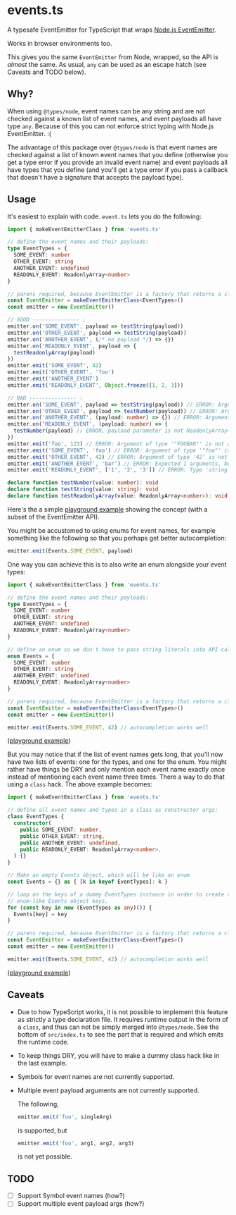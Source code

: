 # events.ts

A typesafe EventEmitter for TypeScript that wraps [Node.js
EventEmitter](https://nodejs.org/api/events.html#events_class_eventemitter).

Works in browser environments too.

This gives you the same `EventEmitter` from Node, wrapped, so the API is
_almost_ the same. As usual, `any` can be used as an escape hatch (see Caveats
and TODO below).

## Why?

When using `@types/node`, event names can be any string and are not checked
against a known list of event names, and event payloads all have type `any`.
Because of this you can not enforce strict typing with Node.js EventEmitter. :(

The advantage of this package over `@types/node` is that event names are checked
against a list of known event names that you define (otherwise you get a type
error if you provide an invalid event name) and event payloads all have types
that you define (and you'll get a type error if you pass a callback that doesn't
have a signature that accepts the payload type).

## Usage

It's easiest to explain with code. `event.ts` lets you do the following:

```ts
import { makeEventEmitterClass } from 'events.ts'

// define the event names and their payloads:
type EventTypes = {
  SOME_EVENT: number
  OTHER_EVENT: string
  ANOTHER_EVENT: undefined
  READONLY_EVENT: ReadonlyArray<number>
}

// parens required, because EventEmitter is a factory that returns a class
const EventEmitter = makeEventEmitterClass<EventTypes>()
const emitter = new EventEmitter()

// GOOD --------------- :
emitter.on('SOME_EVENT', payload => testString(payload))
emitter.on('OTHER_EVENT', payload => testString(payload))
emitter.on('ANOTHER_EVENT', (/* no payload */) => {})
emitter.on('READONLY_EVENT', payload => {
  testReadonlyArray(payload)
})
emitter.emit('SOME_EVENT', 42)
emitter.emit('OTHER_EVENT', 'foo')
emitter.emit('ANOTHER_EVENT')
emitter.emit('READONLY_EVENT', Object.freeze([1, 2, 3]))

// BAD --------------- :
emitter.on('SOME_EVENT', payload => testString(payload)) // ERROR: Argument of type 'number' is not assignable to parameter of type 'string'.
emitter.on('OTHER_EVENT', payload => testNumber(payload)) // ERROR: Argument of type 'string' is not assignable to parameter of type 'number'.
emitter.on('ANOTHER_EVENT', (payload: number) => {}) // ERROR: Argument of type '(payload: number) => void' is not assignable to parameter of type '() => void'.
emitter.on('READONLY_EVENT', (payload: number) => {
  testNumber(payload) // ERROR, payload parameter is not ReadonlyArray<number>
})
emitter.emit('foo', 123) // ERROR: Argument of type '"FOOBAR"' is not assignable to parameter of type '"SOME_EVENT" | "OTHER_EVENT" | "ANOTHER_EVENT" | "READONLY_EVENT"'.
emitter.emit('SOME_EVENT', 'foo') // ERROR: Argument of type '"foo"' is not assignable to parameter of type 'number'.
emitter.emit('OTHER_EVENT', 42) // ERROR: Argument of type '42' is not assignable to parameter of type 'string'.
emitter.emit('ANOTHER_EVENT', 'bar') // ERROR: Expected 1 arguments, but got 2.
emitter.emit('READONLY_EVENT', ['1', '2', '3']) // ERROR: Type 'string' is not assignable to type 'number'.

declare function testNumber(value: number): void
declare function testString(value: string): void
declare function testReadonlyArray(value: ReadonlyArray<number>): void
```

Here's the a simple [playground example](<http://www.typescriptlang.org/play/#src=%2F%2F%20import%20%7BEventEmitter%20as%20NodeEventEmitter%7D%20from%20'events'%0Adeclare%20const%20NodeEventEmitter%3A%20any%20%2F%2F%20%5E%0A%0Atype%20EventTypes%20%3D%20%7B%0A%20%20%20%20SOME_EVENT%3A%20number%0A%20%20%20%20OTHER_EVENT%3A%20string%0A%20%20%20%20ANOTHER_EVENT%3A%20undefined%20%2F%2F%20undefined%20means%20this%20event%20will%20have%20no%20payload%0A%20%20%20%20READONLY_EVENT%3A%20ReadonlyArray%3Cnumber%3E%0A%7D%0A%0Atype%20EventArgs%3CEventTypes%2C%20K%20extends%20keyof%20EventTypes%3E%20%3D%20EventTypes%5BK%5D%20extends%20undefined%20%3F%20%5B%5D%20%3A%20%5BEventTypes%5BK%5D%5D%0A%0Ainterface%20IEventEmitter%3CEventTypes%3E%20%7B%0A%20%20%20%20new%20()%3A%20IEventEmitter%3CEventTypes%3E%0A%20%20%20%20on%3CK%20extends%20keyof%20EventTypes%3E(s%3A%20K%2C%20listener%3A%20(...v%3A%20EventArgs%3CEventTypes%2CK%3E)%20%3D%3E%20void)%3A%20void%3B%0A%20%20%20%20emit%3CK%20extends%20keyof%20EventTypes%3E(s%3A%20K%2C%20...v%3A%20EventArgs%3CEventTypes%2CK%3E)%3A%20void%3B%0A%7D%0A%0Afunction%20makeEventEmitterClass%3CEventTypes%3E()%20%7B%0A%20%20%2F%2F%20merge%20the%20IEventEmitter%20interface%20and%20EventEmitter%20as%20IEventEmitter%0A%20%20%2F%2F%20implementation%20into%20one.%0A%20%20return%20class%20EventEmitter%0A%20%20%20%20extends%20((NodeEventEmitter%20as%20unknown)%20as%20IEventEmitter%3CEventTypes%3E)%0A%20%20%20%20implements%20IEventEmitter%3CEventTypes%3E%20%7B%7D%0A%7D%0A%0Aconst%20EventEmitter%20%3D%20makeEventEmitterClass%3CEventTypes%3E()%0Aconst%20emitter%20%3D%20new%20EventEmitter%3B%0A%0A%2F%2F%20GOOD%3A%0Aemitter.on('SOME_EVENT'%2C%20(payload)%20%3D%3E%20testNumber(payload))%3B%0Aemitter.on('OTHER_EVENT'%2C%20(payload)%20%3D%3E%20testString(payload))%3B%0Aemitter.on('ANOTHER_EVENT'%2C%20(%2F*%20no%20payload%20*%2F)%20%3D%3E%20%7B%7D)%3B%0Aemitter.on('READONLY_EVENT'%2C%20(payload)%20%3D%3E%20%7B%20testReadonlyArray(payload)%20%7D)%3B%0Aemitter.emit('SOME_EVENT'%2C%2042)%0Aemitter.emit('OTHER_EVENT'%2C%20'foo')%0Aemitter.emit('ANOTHER_EVENT')%0Aemitter.emit('READONLY_EVENT'%2C%20Object.freeze(%5B1%2C%202%2C%203%5D))%0A%0A%2F%2F%20BAD%3A%0Aemitter.on('SOME_EVENT'%2C%20(payload)%20%3D%3E%20testString(payload))%3B%20%20%20%20%20%20%20%20%20%20%20%20%20%20%20%20%20%2F%2F%20ERROR%3A%20Argument%20of%20type%20'number'%20is%20not%20assignable%20to%20parameter%20of%20type%20'string'.%0Aemitter.on('OTHER_EVENT'%2C%20(payload)%20%3D%3E%20testNumber(payload))%3B%20%20%20%20%20%20%20%20%20%20%20%20%20%20%20%20%2F%2F%20ERROR%3A%20Argument%20of%20type%20'string'%20is%20not%20assignable%20to%20parameter%20of%20type%20'number'.%0Aemitter.on('ANOTHER_EVENT'%2C%20(payload%3A%20number)%20%3D%3E%20%7B%7D)%3B%20%20%20%20%20%20%20%20%20%20%20%20%20%20%20%20%20%20%20%20%20%20%20%2F%2F%20ERROR%3A%20Argument%20of%20type%20'(payload%3A%20number)%20%3D%3E%20void'%20is%20not%20assignable%20to%20parameter%20of%20type%20'()%20%3D%3E%20void'.%0Aemitter.on('READONLY_EVENT'%2C%20(payload%3A%20number)%20%3D%3E%20%7B%20testNumber(payload)%20%7D)%3B%20%2F%2F%20ERROR%2C%20payload%20parameter%20is%20not%20ReadonlyArray%3Cnumber%3E%0Aemitter.emit('FOOBAR'%2C%20123)%20%20%20%20%20%20%20%20%20%20%20%20%20%20%20%20%20%20%20%20%20%20%20%20%20%20%20%20%20%20%20%20%20%20%20%20%20%20%20%20%20%20%20%20%20%20%20%20%20%2F%2F%20ERROR%3A%20Argument%20of%20type%20'%22FOOBAR%22'%20is%20not%20assignable%20to%20parameter%20of%20type%20'%22SOME_EVENT%22%20%7C%20%22OTHER_EVENT%22%20%7C%20%22ANOTHER_EVENT%22%20%7C%20%22READONLY_EVENT%22'.%0Aemitter.emit('SOME_EVENT'%2C%20'foo')%20%20%20%20%20%20%20%20%20%20%20%20%20%20%20%20%20%20%20%20%20%20%20%20%20%20%20%20%20%20%20%20%20%20%20%20%20%20%20%20%20%20%20%2F%2F%20ERROR%3A%20Argument%20of%20type%20'%22foo%22'%20is%20not%20assignable%20to%20parameter%20of%20type%20'number'.%0Aemitter.emit('OTHER_EVENT'%2C%2042)%20%20%20%20%20%20%20%20%20%20%20%20%20%20%20%20%20%20%20%20%20%20%20%20%20%20%20%20%20%20%20%20%20%20%20%20%20%20%20%20%20%20%20%20%20%2F%2F%20ERROR%3A%20Argument%20of%20type%20'42'%20is%20not%20assignable%20to%20parameter%20of%20type%20'string'.%0Aemitter.emit('ANOTHER_EVENT'%2C%20'bar')%20%20%20%20%20%20%20%20%20%20%20%20%20%20%20%20%20%20%20%20%20%20%20%20%20%20%20%20%20%20%20%20%20%20%20%20%20%20%20%20%2F%2F%20ERROR%3A%20Expected%201%20arguments%2C%20but%20got%202.%0Aemitter.emit('READONLY_EVENT'%2C%20%5B'1'%2C%20'2'%2C%20'3'%5D)%20%20%20%20%20%20%20%20%20%20%20%20%20%20%20%20%20%20%20%20%20%20%20%20%20%20%20%20%20%2F%2F%20ERROR%3A%20Type%20'string'%20is%20not%20assignable%20to%20type%20'number'.%0A%0Adeclare%20function%20testNumber(value%3A%20number)%3A%20void%0Adeclare%20function%20testString(value%3A%20string)%3A%20void%0Adeclare%20function%20testReadonlyArray(value%3A%20ReadonlyArray%3Cnumber%3E)%3A%20void>) showing the concept (with a subset of the EventEmitter API).

You might be accustomed to using enums for event names, for example something
like the following so that you perhaps get better autocompletion:

```ts
emitter.emit(Events.SOME_EVENT, payload)
```

One way you can achieve this is to also write an enum alongside your event types:

```ts
import { makeEventEmitterClass } from 'events.ts'

// define the event names and their payloads:
type EventTypes = {
  SOME_EVENT: number
  OTHER_EVENT: string
  ANOTHER_EVENT: undefined
  READONLY_EVENT: ReadonlyArray<number>
}

// define an enum so we don't have to pass string literals into API calls
enum Events = {
  SOME_EVENT: number
  OTHER_EVENT: string
  ANOTHER_EVENT: undefined
  READONLY_EVENT: ReadonlyArray<number>
}

// parens required, because EventEmitter is a factory that returns a class
const EventEmitter = makeEventEmitterClass<EventTypes>()
const emitter = new EventEmitter()

emitter.emit(Events.SOME_EVENT, 42) // autocompletion works well
```

([playground example](<http://www.typescriptlang.org/play/#src=%2F%2F%20import%20%7BEventEmitter%20as%20NodeEventEmitter%7D%20from%20'events'%0Adeclare%20const%20NodeEventEmitter%3A%20any%20%2F%2F%20%5E%0A%0Atype%20EventTypes%20%3D%20%7B%0A%20%20%20%20SOME_EVENT%3A%20number%0A%20%20%20%20OTHER_EVENT%3A%20string%0A%20%20%20%20ANOTHER_EVENT%3A%20undefined%20%2F%2F%20undefined%20means%20this%20event%20will%20have%20no%20payload%0A%20%20%20%20READONLY_EVENT%3A%20ReadonlyArray%3Cnumber%3E%0A%7D%0A%0Aenum%20Events%20%7B%0A%20%20%20%20SOME_EVENT%20%3D%20'SOME_EVENT'%2C%0A%20%20%20%20OTHER_EVENT%20%3D%20'OTHER_EVENT'%2C%0A%20%20%20%20ANOTHER_EVENT%20%3D%20'ANOTHER_EVENT'%2C%0A%20%20%20%20READONLY_EVENT%20%3D%20'READONLY_EVENT'%2C%0A%7D%0A%0Atype%20EventArgs%3CEventTypes%2C%20K%20extends%20keyof%20EventTypes%3E%20%3D%20EventTypes%5BK%5D%20extends%20undefined%20%3F%20%5B%5D%20%3A%20%5BEventTypes%5BK%5D%5D%0A%0Ainterface%20IEventEmitter%3CEventTypes%3E%20%7B%0A%20%20%20%20new%20()%3A%20IEventEmitter%3CEventTypes%3E%0A%20%20%20%20on%3CK%20extends%20keyof%20EventTypes%3E(s%3A%20K%2C%20listener%3A%20(...v%3A%20EventArgs%3CEventTypes%2CK%3E)%20%3D%3E%20void)%3A%20void%3B%0A%20%20%20%20emit%3CK%20extends%20keyof%20EventTypes%3E(s%3A%20K%2C%20...v%3A%20EventArgs%3CEventTypes%2CK%3E)%3A%20void%3B%0A%7D%0A%0Afunction%20makeEventEmitterClass%3CEventTypes%3E()%20%7B%0A%20%20%2F%2F%20merge%20the%20IEventEmitter%20interface%20and%20EventEmitter%20as%20IEventEmitter%0A%20%20%2F%2F%20implementation%20into%20one.%0A%20%20return%20class%20EventEmitter%0A%20%20%20%20extends%20((NodeEventEmitter%20as%20unknown)%20as%20IEventEmitter%3CEventTypes%3E)%0A%20%20%20%20implements%20IEventEmitter%3CEventTypes%3E%20%7B%7D%0A%7D%0A%0Aconst%20EventEmitter%20%3D%20makeEventEmitterClass%3CEventTypes%3E()%0Aconst%20emitter%20%3D%20new%20EventEmitter%3B%0A%0A%2F%2F%20GOOD%3A%0Aemitter.on(Events.SOME_EVENT%2C%20(payload)%20%3D%3E%20testNumber(payload))%3B%0Aemitter.on(Events.OTHER_EVENT%2C%20(payload)%20%3D%3E%20testString(payload))%3B%0Aemitter.on(Events.ANOTHER_EVENT%2C%20(%2F*%20no%20payload%20*%2F)%20%3D%3E%20%7B%7D)%3B%0Aemitter.on(Events.READONLY_EVENT%2C%20(payload)%20%3D%3E%20%7B%20testReadonlyArray(payload)%20%7D)%3B%0Aemitter.emit(Events.SOME_EVENT%2C%2042)%0Aemitter.emit(Events.OTHER_EVENT%2C%20'foo')%0Aemitter.emit(Events.ANOTHER_EVENT)%0Aemitter.emit(Events.READONLY_EVENT%2C%20Object.freeze(%5B1%2C%202%2C%203%5D))%0A%0A%2F%2F%20BAD%3A%0Aemitter.on(Events.SOME_EVENT%2C%20(payload)%20%3D%3E%20testString(payload))%3B%20%20%20%20%20%20%20%20%20%20%20%20%20%20%20%20%20%2F%2F%20ERROR%3A%20Argument%20of%20type%20'number'%20is%20not%20assignable%20to%20parameter%20of%20type%20'string'.%0Aemitter.on(Events.OTHER_EVENT%2C%20(payload)%20%3D%3E%20testNumber(payload))%3B%20%20%20%20%20%20%20%20%20%20%20%20%20%20%20%20%2F%2F%20ERROR%3A%20Argument%20of%20type%20'string'%20is%20not%20assignable%20to%20parameter%20of%20type%20'number'.%0Aemitter.on(Events.ANOTHER_EVENT%2C%20(payload%3A%20number)%20%3D%3E%20%7B%7D)%3B%20%20%20%20%20%20%20%20%20%20%20%20%20%20%20%20%20%20%20%20%20%20%20%2F%2F%20ERROR%3A%20Argument%20of%20type%20'(payload%3A%20number)%20%3D%3E%20void'%20is%20not%20assignable%20to%20parameter%20of%20type%20'()%20%3D%3E%20void'.%0Aemitter.on(Events.READONLY_EVENT%2C%20(payload%3A%20number)%20%3D%3E%20%7B%20testNumber(payload)%20%7D)%3B%20%2F%2F%20ERROR%2C%20payload%20parameter%20is%20not%20ReadonlyArray%3Cnumber%3E%0Aemitter.emit(Events.FOOBAR%2C%20123)%20%20%20%20%20%20%20%20%20%20%20%20%20%20%20%20%20%20%20%20%20%20%20%20%20%20%20%20%20%20%20%20%20%20%20%20%20%20%20%20%20%20%20%20%20%20%20%20%20%2F%2F%20ERROR%3A%20Argument%20of%20type%20'%22FOOBAR%22'%20is%20not%20assignable%20to%20parameter%20of%20type%20'%22SOME_EVENT%22%20%7C%20%22OTHER_EVENT%22%20%7C%20%22ANOTHER_EVENT%22%20%7C%20%22READONLY_EVENT%22'.%0Aemitter.emit(Events.SOME_EVENT%2C%20'foo')%20%20%20%20%20%20%20%20%20%20%20%20%20%20%20%20%20%20%20%20%20%20%20%20%20%20%20%20%20%20%20%20%20%20%20%20%20%20%20%20%20%20%20%2F%2F%20ERROR%3A%20Argument%20of%20type%20'%22foo%22'%20is%20not%20assignable%20to%20parameter%20of%20type%20'number'.%0Aemitter.emit(Events.OTHER_EVENT%2C%2042)%20%20%20%20%20%20%20%20%20%20%20%20%20%20%20%20%20%20%20%20%20%20%20%20%20%20%20%20%20%20%20%20%20%20%20%20%20%20%20%20%20%20%20%20%20%2F%2F%20ERROR%3A%20Argument%20of%20type%20'42'%20is%20not%20assignable%20to%20parameter%20of%20type%20'string'.%0Aemitter.emit(Events.ANOTHER_EVENT%2C%20'bar')%20%20%20%20%20%20%20%20%20%20%20%20%20%20%20%20%20%20%20%20%20%20%20%20%20%20%20%20%20%20%20%20%20%20%20%20%20%20%20%20%2F%2F%20ERROR%3A%20Expected%201%20arguments%2C%20but%20got%202.%0Aemitter.emit(Events.READONLY_EVENT%2C%20%5B'1'%2C%20'2'%2C%20'3'%5D)%20%20%20%20%20%20%20%20%20%20%20%20%20%20%20%20%20%20%20%20%20%20%20%20%20%20%20%20%20%2F%2F%20ERROR%3A%20Type%20'string'%20is%20not%20assignable%20to%20type%20'number'.%0A%0Adeclare%20function%20testNumber(value%3A%20number)%3A%20void%0Adeclare%20function%20testString(value%3A%20string)%3A%20void%0Adeclare%20function%20testReadonlyArray(value%3A%20ReadonlyArray%3Cnumber%3E)%3A%20void>))

But you may notice that if the list of event names gets long, that you'll now
have two lists of events: one for the types, and one for the enum. You might
rather have things be DRY and only mention each event name exactly once instead
of mentioning each event name three times. There a way to do that using a
`class` hack. The above example becomes:

```ts
import { makeEventEmitterClass } from 'events.ts'

// define all event names and types in a class as constructor args:
class EventTypes {
  constructor(
    public SOME_EVENT: number,
    public OTHER_EVENT: string,
    public ANOTHER_EVENT: undefined,
    public READONLY_EVENT: ReadonlyArray<number>,
  ) {}
}

// Make an empty Events object, which will be like an enum
const Events = {} as { [k in keyof EventTypes]: k }

// loop on the keys of a dummy EventTypes instance in order to create the
// enum-like Events object keys.
for (const key in new (EventTypes as any)()) {
  Events[key] = key
}

// parens required, because EventEmitter is a factory that returns a class
const EventEmitter = makeEventEmitterClass<EventTypes>()
const emitter = new EventEmitter()

emitter.emit(Events.SOME_EVENT, 42) // autocompletion works well
```

([playground example](<http://www.typescriptlang.org/play/#src=%2F%2F%20import%20%7BEventEmitter%20as%20NodeEventEmitter%7D%20from%20'events'%0Adeclare%20const%20NodeEventEmitter%3A%20any%20%2F%2F%20%5E%0A%0A%2F%2F%20define%20all%20event%20names%20and%20types%20here.%0Aclass%20EventTypes%20%7B%0A%20%20%20%20constructor(%0A%20%20%20%20%20%20%20%20public%20SOME_EVENT%3A%20number%2C%0A%20%20%20%20%20%20%20%20public%20OTHER_EVENT%3A%20string%2C%0A%20%20%20%20%20%20%20%20public%20ANOTHER_EVENT%3A%20undefined%2C%0A%20%20%20%20%20%20%20%20public%20READONLY_EVENT%3A%20ReadonlyArray%3Cnumber%3E%0A%20%20%20%20)%20%7B%7D%0A%7D%0A%0A%2F%2F%20Events%20will%20be%20like%20an%20enum%20so%20that%20we%20can%20use%20it%20like%0A%2F%2F%20%60.on(Events.SOME_EVENT_NAME%2C%20()%20%3D%3E%20%7B%7D)%60%0Aconst%20Events%20%3D%20%7B%7D%20as%20%7B%20%5Bk%20in%20keyof%20EventTypes%5D%3A%20k%20%7D%0A%0A%2F%2F%20loop%20on%20the%20keys%20of%20a%20dummy%20EventTypes%20instance%20in%20order%20to%20create%20the%0A%2F%2F%20enum-like%20Events%20object.%0Afor%20(const%20key%20in%20new%20(EventTypes%20as%20any))%20%7B%0A%20%20%20%20Events%5Bkey%5D%20%3D%20key%0A%7D%0A%0Atype%20EventArgs%3CEventTypes%2C%20K%20extends%20keyof%20EventTypes%3E%20%3D%20EventTypes%5BK%5D%20extends%20undefined%20%3F%20%5B%5D%20%3A%20%5BEventTypes%5BK%5D%5D%0A%0Ainterface%20IEventEmitter%3CEventTypes%3E%20%7B%0A%20%20%20%20new%20()%3A%20IEventEmitter%3CEventTypes%3E%0A%20%20%20%20on%3CK%20extends%20keyof%20EventTypes%3E(s%3A%20K%2C%20listener%3A%20(...v%3A%20EventArgs%3CEventTypes%2CK%3E)%20%3D%3E%20void)%3A%20void%3B%0A%20%20%20%20emit%3CK%20extends%20keyof%20EventTypes%3E(s%3A%20K%2C%20...v%3A%20EventArgs%3CEventTypes%2CK%3E)%3A%20void%3B%0A%7D%0A%0Afunction%20makeEventEmitterClass%3CEventTypes%3E()%20%7B%0A%20%20%2F%2F%20merge%20the%20IEventEmitter%20interface%20and%20EventEmitter%20as%20IEventEmitter%0A%20%20%2F%2F%20implementation%20into%20one.%0A%20%20return%20class%20EventEmitter%0A%20%20%20%20extends%20((NodeEventEmitter%20as%20unknown)%20as%20IEventEmitter%3CEventTypes%3E)%0A%20%20%20%20implements%20IEventEmitter%3CEventTypes%3E%20%7B%7D%0A%7D%0A%0Aconst%20EventEmitter%20%3D%20makeEventEmitterClass%3CEventTypes%3E()%0Aconst%20emitter%20%3D%20new%20EventEmitter%3B%0A%0A%2F%2F%20GOOD%3A%0Aemitter.on(Events.SOME_EVENT%2C%20(payload)%20%3D%3E%20testNumber(payload))%3B%0Aemitter.on(Events.OTHER_EVENT%2C%20(payload)%20%3D%3E%20testString(payload))%3B%0Aemitter.on(Events.ANOTHER_EVENT%2C%20(%2F*%20no%20payload%20*%2F)%20%3D%3E%20%7B%7D)%3B%0Aemitter.on(Events.READONLY_EVENT%2C%20(payload)%20%3D%3E%20%7B%20testReadonlyArray(payload)%20%7D)%3B%0Aemitter.emit(Events.SOME_EVENT%2C%2042)%0Aemitter.emit(Events.OTHER_EVENT%2C%20'foo')%0Aemitter.emit(Events.ANOTHER_EVENT)%0Aemitter.emit(Events.READONLY_EVENT%2C%20Object.freeze(%5B1%2C%202%2C%203%5D))%0A%0A%2F%2F%20BAD%3A%0Aemitter.on(Events.SOME_EVENT%2C%20(payload)%20%3D%3E%20testString(payload))%3B%20%20%20%20%20%20%20%20%20%20%20%20%20%20%20%20%20%2F%2F%20ERROR%3A%20Argument%20of%20type%20'number'%20is%20not%20assignable%20to%20parameter%20of%20type%20'string'.%0Aemitter.on(Events.OTHER_EVENT%2C%20(payload)%20%3D%3E%20testNumber(payload))%3B%20%20%20%20%20%20%20%20%20%20%20%20%20%20%20%20%2F%2F%20ERROR%3A%20Argument%20of%20type%20'string'%20is%20not%20assignable%20to%20parameter%20of%20type%20'number'.%0Aemitter.on(Events.ANOTHER_EVENT%2C%20(payload%3A%20number)%20%3D%3E%20%7B%7D)%3B%20%20%20%20%20%20%20%20%20%20%20%20%20%20%20%20%20%20%20%20%20%20%20%2F%2F%20ERROR%3A%20Argument%20of%20type%20'(payload%3A%20number)%20%3D%3E%20void'%20is%20not%20assignable%20to%20parameter%20of%20type%20'()%20%3D%3E%20void'.%0Aemitter.on(Events.READONLY_EVENT%2C%20(payload%3A%20number)%20%3D%3E%20%7B%20testNumber(payload)%20%7D)%3B%20%2F%2F%20ERROR%2C%20payload%20parameter%20is%20not%20ReadonlyArray%3Cnumber%3E%0Aemitter.emit(Events.FOOBAR%2C%20123)%20%20%20%20%20%20%20%20%20%20%20%20%20%20%20%20%20%20%20%20%20%20%20%20%20%20%20%20%20%20%20%20%20%20%20%20%20%20%20%20%20%20%20%20%20%20%20%20%20%2F%2F%20ERROR%3A%20Argument%20of%20type%20'%22FOOBAR%22'%20is%20not%20assignable%20to%20parameter%20of%20type%20'%22SOME_EVENT%22%20%7C%20%22OTHER_EVENT%22%20%7C%20%22ANOTHER_EVENT%22%20%7C%20%22READONLY_EVENT%22'.%0Aemitter.emit(Events.SOME_EVENT%2C%20'foo')%20%20%20%20%20%20%20%20%20%20%20%20%20%20%20%20%20%20%20%20%20%20%20%20%20%20%20%20%20%20%20%20%20%20%20%20%20%20%20%20%20%20%20%2F%2F%20ERROR%3A%20Argument%20of%20type%20'%22foo%22'%20is%20not%20assignable%20to%20parameter%20of%20type%20'number'.%0Aemitter.emit(Events.OTHER_EVENT%2C%2042)%20%20%20%20%20%20%20%20%20%20%20%20%20%20%20%20%20%20%20%20%20%20%20%20%20%20%20%20%20%20%20%20%20%20%20%20%20%20%20%20%20%20%20%20%20%2F%2F%20ERROR%3A%20Argument%20of%20type%20'42'%20is%20not%20assignable%20to%20parameter%20of%20type%20'string'.%0Aemitter.emit(Events.ANOTHER_EVENT%2C%20'bar')%20%20%20%20%20%20%20%20%20%20%20%20%20%20%20%20%20%20%20%20%20%20%20%20%20%20%20%20%20%20%20%20%20%20%20%20%20%20%20%20%2F%2F%20ERROR%3A%20Expected%201%20arguments%2C%20but%20got%202.%0Aemitter.emit(Events.READONLY_EVENT%2C%20%5B'1'%2C%20'2'%2C%20'3'%5D)%20%20%20%20%20%20%20%20%20%20%20%20%20%20%20%20%20%20%20%20%20%20%20%20%20%20%20%20%20%2F%2F%20ERROR%3A%20Type%20'string'%20is%20not%20assignable%20to%20type%20'number'.%0A%0Adeclare%20function%20testNumber(value%3A%20number)%3A%20void%0Adeclare%20function%20testString(value%3A%20string)%3A%20void%0Adeclare%20function%20testReadonlyArray(value%3A%20ReadonlyArray%3Cnumber%3E)%3A%20void>))

## Caveats

- Due to how TypeScript works, it is not possible to implement this feature as
  strictly a type declaration file. It requires runtime output in the form of a
  `class`, and thus can not be simply merged into `@types/node`. See the bottom of
  `src/index.ts` to see the part that is required and which emits the runtime code.
- To keep things DRY, you will have to make a dummy class hack like in the last
  example.
- Symbols for event names are not currently supported.
- Multiple event payload arguments are not currently supported.

  The following,

  ```ts
  emitter.emit('foo', singleArg)
  ```

  is supported, but

  ```ts
  emitter.emit('foo', arg1, arg2, arg3)
  ```

  is not yet possible.

## TODO

- [ ] Support Symbol event names (how?)
- [ ] Support multiple event payload args (how?)
